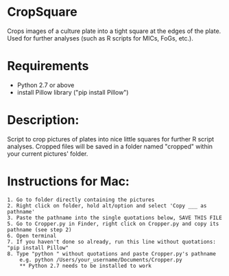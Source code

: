 # CropSquare
Crops images of a culture plate into a tight square at the edges of the plate. Used for further analyses (such as R scripts for MICs, FoGs, etc.).

# Requirements
- Python 2.7 or above
- install Pillow library ("pip install Pillow")

# Description:
Script to crop pictures of plates into nice little squares for further R script analyses.
Cropped files will be saved in a folder named "cropped" within your current pictures' folder.

# Instructions for Mac:
	1. Go to folder directly containing the pictures
	2. Right click on folder, hold alt/option and select 'Copy ___ as pathname'
	3. Paste the pathname into the single quotations below, SAVE THIS FILE
	5. Go to Cropper.py in Finder, right click on Cropper.py and copy its pathname (see step 2)
	6. Open terminal
	7. If you haven't done so already, run this line without quotations: "pip install Pillow"
	8. Type "python " without quotations and paste Cropper.py's pathname
		e.g. python /Users/your_username/Documents/Cropper.py
		** Python 2.7 needs to be installed to work
